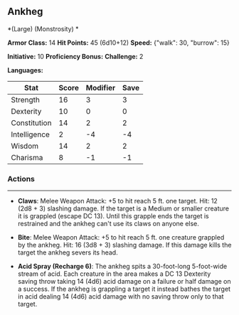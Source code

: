 ## Ankheg
*(Large) (Monstrosity) *

**Armor Class:** 14
**Hit Points:** 45 (6d10+12)
**Speed:** {"walk": 30, "burrow": 15}

**Initiative:** 10
**Proficiency Bonus:**
**Challenge:** 2

**Languages:** 



| Stat | Score | Modifier | Save |
| ---- | ---- | ---- | ---- |
| Strength | 16 | 3 | 3 |
| Dexterity | 10 | 0 | 0 |
| Constitution | 14 | 2 | 2 |
| Intelligence | 2 | -4 | -4 |
| Wisdom | 14 | 2 | 2 |
| Charisma | 8 | -1 | -1 |

### Actions
 --- 
- **Claws**: Melee Weapon Attack: +5 to hit  reach 5 ft.  one target. Hit: 12 (2d8 + 3) slashing damage. If the target is a Medium or smaller creature  it is grappled (escape DC 13). Until this grapple ends  the target is restrained  and the ankheg can't use its claws on anyone else.

- **Bite**: Melee Weapon Attack: +5 to hit  reach 5 ft.  one creature grappled by the ankheg. Hit: 16 (3d8 + 3) slashing damage. If this damage kills the target  the ankheg severs its head.

- **Acid Spray (Recharge 6)**: The ankheg spits a 30-foot-long  5-foot-wide stream of acid. Each creature in the area makes a DC 13 Dexterity saving throw  taking 14 (4d6) acid damage on a failure or half damage on a success. If the ankheg is grappling a target  it instead bathes the target in acid  dealing 14 (4d6) acid damage with no saving throw only to that target.

